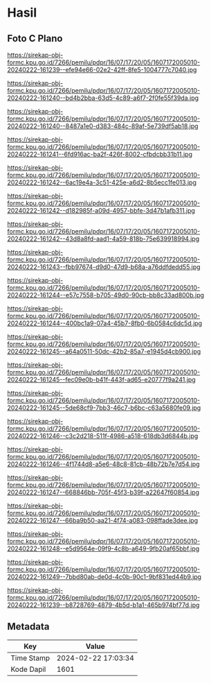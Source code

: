 # Hasil

## Foto C Plano

https://sirekap-obj-formc.kpu.go.id/7266/pemilu/pdpr/16/07/17/20/05/1607172005010-20240222-161239--efe94e66-02e2-42ff-8fe5-1004777c7040.jpg

https://sirekap-obj-formc.kpu.go.id/7266/pemilu/pdpr/16/07/17/20/05/1607172005010-20240222-161240--bd4b2bba-63d5-4c89-a6f7-2f0fe55f39da.jpg

https://sirekap-obj-formc.kpu.go.id/7266/pemilu/pdpr/16/07/17/20/05/1607172005010-20240222-161240--8487a1e0-d383-484c-89af-5e739df5ab18.jpg

https://sirekap-obj-formc.kpu.go.id/7266/pemilu/pdpr/16/07/17/20/05/1607172005010-20240222-161241--6fd916ac-ba2f-426f-8002-cfbdcbb31b11.jpg

https://sirekap-obj-formc.kpu.go.id/7266/pemilu/pdpr/16/07/17/20/05/1607172005010-20240222-161242--6ac19e4a-3c51-425e-a6d2-8b5ecc1fe013.jpg

https://sirekap-obj-formc.kpu.go.id/7266/pemilu/pdpr/16/07/17/20/05/1607172005010-20240222-161242--d182985f-a09d-4957-bbfe-3d47b1afb311.jpg

https://sirekap-obj-formc.kpu.go.id/7266/pemilu/pdpr/16/07/17/20/05/1607172005010-20240222-161242--43d8a8fd-aad1-4a59-818b-75e639918994.jpg

https://sirekap-obj-formc.kpu.go.id/7266/pemilu/pdpr/16/07/17/20/05/1607172005010-20240222-161243--fbb97674-d9d0-47d9-b68a-a76ddfdedd55.jpg

https://sirekap-obj-formc.kpu.go.id/7266/pemilu/pdpr/16/07/17/20/05/1607172005010-20240222-161244--e57c7558-b705-49d0-90cb-bb8c33ad800b.jpg

https://sirekap-obj-formc.kpu.go.id/7266/pemilu/pdpr/16/07/17/20/05/1607172005010-20240222-161244--400bc1a9-07a4-45b7-8fb0-6b0584c6dc5d.jpg

https://sirekap-obj-formc.kpu.go.id/7266/pemilu/pdpr/16/07/17/20/05/1607172005010-20240222-161245--a64a0511-50dc-42b2-85a7-e1945d4cb900.jpg

https://sirekap-obj-formc.kpu.go.id/7266/pemilu/pdpr/16/07/17/20/05/1607172005010-20240222-161245--fec09e0b-b41f-443f-ad65-e20777f9a241.jpg

https://sirekap-obj-formc.kpu.go.id/7266/pemilu/pdpr/16/07/17/20/05/1607172005010-20240222-161245--5de68cf9-7bb3-46c7-b6bc-c63a5680fe09.jpg

https://sirekap-obj-formc.kpu.go.id/7266/pemilu/pdpr/16/07/17/20/05/1607172005010-20240222-161246--c3c2d218-511f-4986-a518-618db3d6844b.jpg

https://sirekap-obj-formc.kpu.go.id/7266/pemilu/pdpr/16/07/17/20/05/1607172005010-20240222-161246--4f1744d8-a5e6-48c8-81cb-48b72b7e7d54.jpg

https://sirekap-obj-formc.kpu.go.id/7266/pemilu/pdpr/16/07/17/20/05/1607172005010-20240222-161247--668846bb-705f-45f3-b39f-a22647f60854.jpg

https://sirekap-obj-formc.kpu.go.id/7266/pemilu/pdpr/16/07/17/20/05/1607172005010-20240222-161247--66ba9b50-aa21-4f74-a083-098ffade3dee.jpg

https://sirekap-obj-formc.kpu.go.id/7266/pemilu/pdpr/16/07/17/20/05/1607172005010-20240222-161248--e5d9564e-09f9-4c8b-a649-9fb20af65bbf.jpg

https://sirekap-obj-formc.kpu.go.id/7266/pemilu/pdpr/16/07/17/20/05/1607172005010-20240222-161249--7bbd80ab-de0d-4c0b-90c1-9bf831ed44b9.jpg

https://sirekap-obj-formc.kpu.go.id/7266/pemilu/pdpr/16/07/17/20/05/1607172005010-20240222-161239--b8728769-4879-4b5d-b1a1-465b974bf77d.jpg


## Metadata

| Key        | Value               |
| ---------- | ------------------- |
| Time Stamp | 2024-02-22 17:03:34 |
| Kode Dapil | 1601                |



